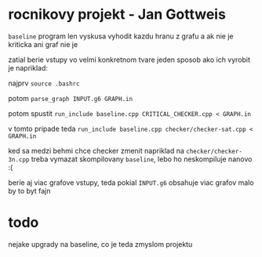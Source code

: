 # rocnikovy projekt - Jan Gottweis

`baseline` program len vyskusa vyhodit kazdu hranu z grafu a ak nie je kriticka ani graf nie je

zatial berie vstupy vo velmi konkretnom tvare jeden sposob ako ich vyrobit je napriklad:

najprv `source .bashrc`

potom `parse_graph INPUT.g6 GRAPH.in`

potom spustit `run_include baseline.cpp CRITICAL_CHECKER.cpp < GRAPH.in`

v tomto pripade teda `run_include baseline.cpp checker/checker-sat.cpp < GRAPH.in`

ked sa medzi behmi chce checker zmenit napriklad na `checker/checker-3n.cpp` treba vymazat skompilovany `baseline`, lebo ho neskompiluje nanovo :(

berie aj viac grafove vstupy, teda pokial `INPUT.g6` obsahuje viac grafov malo by to byt fajn

# todo
nejake upgrady na baseline, co je teda zmyslom projektu